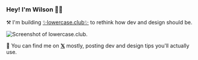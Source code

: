 ### Hey! I'm Wilson 👋🏻

⚒️ I'm building [✨lowercase.club✨](https://lowercase.club) to rethink how dev and design should be.

![Screenshot of lowercase.club.](https://utfs.io/f/a7fccae9-44d2-4762-b1dd-e88de68e0004-dfigui.png)

🌱 You can find me on [**𝕏**](https://twitter.com/itswilsonhou) mostly, posting dev and design tips you'll actually use.

<!--
**wilsonhou/wilsonhou** is a ✨ _special_ ✨ repository because its `README.md` (this file) appears on your GitHub profile.

Here are some ideas to get you started:

- 🔭 I’m currently working on ...
- 🌱 I’m currently learning ...
- 👯 I’m looking to collaborate on ...
- 🤔 I’m looking for help with ...
- 💬 Ask me about ...
- 📫 How to reach me: ...
- 😄 Pronouns: ...
- ⚡ Fun fact: ...
-->
